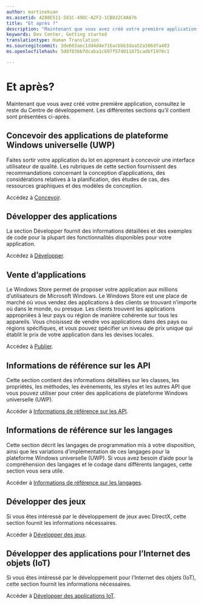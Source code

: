 ```yaml
---
author: martinekuan
ms.assetid: 4288E511-581C-49DC-A2F2-1CB832C4A676
title: "Et après ?"
description: "Maintenant que vous avez créé votre première application, consultez le reste du Centre de développement. Les différentes sections qu’il contient sont présentées ci-après."
keywords: Dev Center, Getting started
translationtype: Human Translation
ms.sourcegitcommit: 3de603aec1dd4d4e716acbbb3daa52a306dfa403
ms.openlocfilehash: 5d8f036b7dcaba1c697f574011875cadbf1970c1

---
```

# Et après?

Maintenant que vous avez créé votre première application, consultez le reste du Centre de développement. Les différentes sections qu’il contient sont présentées ci-après.

## Concevoir des applications de plateforme Windows universelle (UWP)


Faites sortir votre application du lot en apprenant à concevoir une interface utilisateur de qualité. Les rubriques de cette section fournissent des recommandations concernant la conception d’applications, des considérations relatives à la planification, des études de cas, des ressources graphiques et des modèles de conception.

Accédez à [Concevoir](http://go.microsoft.com/fwlink/p/?LinkId=533896).

## Développer des applications


La section Développer fournit des informations détaillées et des exemples de code pour la plupart des fonctionnalités disponibles pour votre application.

Accédez à [Développer](http://go.microsoft.com/fwlink/p/?LinkId=529575).

## Vente d’applications


Le Windows Store permet de proposer votre application aux millions d’utilisateurs de Microsoft Windows. Le Windows Store est une place de marché où vous vendez des applications à des clients se trouvant n’importe où dans le monde, ou presque. Les clients trouvent les applications appropriées à leur pays ou région de manière cohérente sur tous les appareils. Vous choisissez de vendre vos applications dans des pays ou régions spécifiques, et vous pouvez spécifier un niveau de prix unique qui établit le prix de votre application dans les devises locales.

Accédez à [Publier](http://go.microsoft.com/fwlink/p/?linkid=268275).

## Informations de référence sur les API


Cette section contient des informations détaillées sur les classes, les propriétés, les méthodes, les événements, les styles et les autres API que vous pouvez utiliser pour créer des applications de plateforme Windows universelle (UWP).

Accéder à [Informations de référence sur les API](https://msdn.microsoft.com/library/windows/apps/br211369.aspx).

## Informations de référence sur les langages


Cette section décrit les langages de programmation mis à votre disposition, ainsi que les variations d’implémentation de ces langages pour la plateforme Windows universelle (UWP). Si vous avez besoin d’aide pour la compréhension des langages et le codage dans différents langages, cette section vous sera utile.

Accéder à [Informations de référence sur les langages](http://go.microsoft.com/fwlink/p/?LinkId=534184).

## Développer des jeux


Si vous êtes intéressé par le développement de jeux avec DirectX, cette section fournit les informations nécessaires.

Accéder à [Développer des jeux](http://go.microsoft.com/fwlink/p/?LinkId=534184).

## Développer des applications pour l’Internet des objets (IoT)


Si vous êtes intéressé par le développement pour l’Internet des objets (IoT), cette section fournit les informations nécessaires.

Accéder à [Développer des applications IoT](http://go.microsoft.com/fwlink/p/?LinkId=534186).

 

 







<!--HONumber=Jul16_HO2-->


